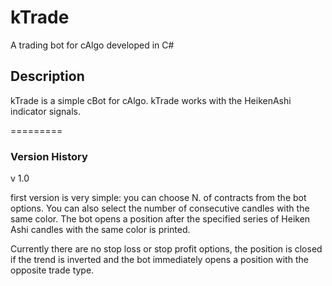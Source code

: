 # kTrade
A trading bot for cAlgo developed in C#

## Description
kTrade is a simple cBot for cAlgo. kTrade works with the HeikenAshi indicator signals.

=========

### Version History

v 1.0

first version is very simple: you can choose N. of contracts from the bot options. You can also select the number of consecutive candles with the same color. The bot opens a position after the specified series of Heiken Ashi candles with the same color is printed. 

Currently there are no stop loss or stop profit options, the position is closed if the trend is inverted and the bot immediately opens a position with the opposite trade type.
